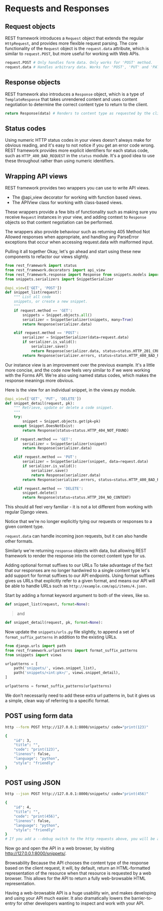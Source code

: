 # Requests and Responses

## Request objects

REST framework introduces a `Request` object that extends the regular
`HttpRequest`, and provides more flexible request parsing. The core
functionality of the `Request` object is the `request.data` attribute, which is
similar to `request.POST`, but more useful for working with Web APIs.

```py
request.POST # Only handles form data. Only works for 'POST' method.
request.data # Handles arbitrary data. Works for 'POST', 'PUT' and 'PATCH' methods.
```

## Response objects

REST framework also introduces a `Response` object, which is a type of
`TemplateResponse` that takes unrendered content and uses content negotiation to
determine the correct content type to return to the client.

```py
return Response(data) # Renders to content type as requested by the client.
```

## Status codes

Using numeric HTTP status codes in your views doesn't always make for obvious
reading, and it's easy to not notice if you get an error code wrong. REST
framework provides more explicit identifiers for each status code, such as
`HTTP_400_BAD_REQUEST` in the `status` module. It's a good idea to use these
throughout rather than using numeric identifiers.

## Wrapping API views

REST framework provides two wrappers you can use to write API views.

- The @api_view decorator for working with function based views.
- The APIView class for working with class-based views.

These wrappers provide a few bits of functionality such as making sure you
receive `Request` instances in your view, and adding context to `Response`
objects so that content negotiation can be performed.

The wrappers also provide behaviour such as returning 405 Method Not Allowed
responses when appropriate, and handling any ParseError exceptions that occur
when accessing request.data with malformed input.

Pulling it all together Okay, let's go ahead and start using these new
components to refactor our views slightly.

```py
from rest_framework import status
from rest_framework.decorators import api_view
from rest_framework.response import Response from snippets.models import Snippet
from snippets.serializers import SnippetSerializer

@api_view(['GET', 'POST'])
def snippet_list(request):
    """ List all code
    snippets, or create a new snippet.
    """
    if request.method == 'GET':
        snippets = Snippet.objects.all()
        serializer = SnippetSerializer(snippets, many=True)
        return Response(serializer.data)

    elif request.method == 'POST':
        serializer = SnippetSerializer(data=request.data)
        if serializer.is_valid():
            serializer.save()
            return Response(serializer.data, status=status.HTTP_201_CREATED)
        return Response(serializer.errors, status=status.HTTP_400_BAD_REQUEST)
```

Our instance view is an improvement over the previous example. It's a little
more concise, and the code now feels very similar to if we were working with the
Forms API. We're also using named status codes, which makes the response
meanings more obvious.

Here is the view for an individual snippet, in the views.py module.

```py
@api_view(['GET', 'PUT', 'DELETE'])
def snippet_detail(request, pk):
    """ Retrieve, update or delete a code snippet.
    """
    try:
        snippet = Snippet.objects.get(pk=pk)
    except Snippet.DoesNotExist:
        return Response(status=status.HTTP_404_NOT_FOUND)

    if request.method == 'GET':
        serializer = SnippetSerializer(snippet)
        return Response(serializer.data)

    elif request.method == 'PUT':
        serializer = SnippetSerializer(snippet, data=request.data)
        if serializer.is_valid():
            serializer.save()
            return Response(serializer.data)
        return Response(serializer.errors, status=status.HTTP_400_BAD_REQUEST)

    elif request.method == 'DELETE':
        snippet.delete()
        return Response(status=status.HTTP_204_NO_CONTENT)
```

This should all feel very familiar - it is not a lot different from working with
regular Django views.

Notice that we're no longer explicitly tying our requests or responses to a
given content type.

`request.data` can handle incoming json requests, but it can also handle other
formats.

Similarly we're returning `response` objects with data, but allowing REST
framework to render the response into the correct content type for us.

Adding optional format suffixes to our URLs To take advantage of the fact that
our responses are no longer hardwired to a single content type let's add support
for format suffixes to our API endpoints. Using format suffixes gives us URLs
that explicitly refer to a given format, and means our API will be able to
handle URLs such as `http://example.com/api/items/4.json.`

Start by adding a format keyword argument to both of the views, like so.

```py
def snippet_list(request, format=None):
```

> and

```py
def snippet_detail(request, pk, format=None):
```

Now update the `snippets/urls.py` file slightly, to append a set of
`format_suffix_patterns` in addition to the existing URLs.

```py
from django.urls import path
from rest_framework.urlpatterns import format_suffix_patterns
from snippets import views

urlpatterns = [
    path('snippets/', views.snippet_list),
    path('snippets/<int:pk>/', views.snippet_detail),
]

urlpatterns = format_suffix_patterns(urlpatterns)
```

We don't necessarily need to add these extra url patterns in, but it gives us a
simple, clean way of referring to a specific format.

## POST using form data

```sh
http --form POST http://127.0.0.1:8000/snippets/ code="print(123)"

{
    "id": 3,
    "title": "",
    "code": "print(123)",
    "linenos": false,
    "language": "python",
    "style": "friendly"
}
```

## POST using JSON

```sh
http --json POST http://127.0.0.1:8000/snippets/ code="print(456)"

{
    "id": 4,
    "title": "",
    "code": "print(456)",
    "linenos": false,
    "language": "python",
    "style": "friendly"
}
# If you add a --debug switch to the http requests above, you will be able to see the request type in request headers.
```

Now go and open the API in a web browser, by visiting
<http://127.0.0.1:8000/snippets/>.

Browsability Because the API chooses the content type of the response based on
the client request, it will, by default, return an HTML-formatted representation
of the resource when that resource is requested by a web browser. This allows
for the API to return a fully web-browsable HTML representation.

Having a web-browsable API is a huge usability win, and makes developing and
using your API much easier. It also dramatically lowers the barrier-to-entry for
other developers wanting to inspect and work with your API.
